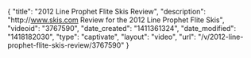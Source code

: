 {
    "title": "2012 Line Prophet Flite Skis Review",
    "description": "http:\/\/www.skis.com Review for the 2012 Line Prophet Flite Skis",
    "videoid": "3767590",
    "date_created": "1411361324",
    "date_modified": "1418182030",
    "type": "captivate",
    "layout": "video",
    "url": "\/v\/2012-line-prophet-flite-skis-review\/3767590"
}